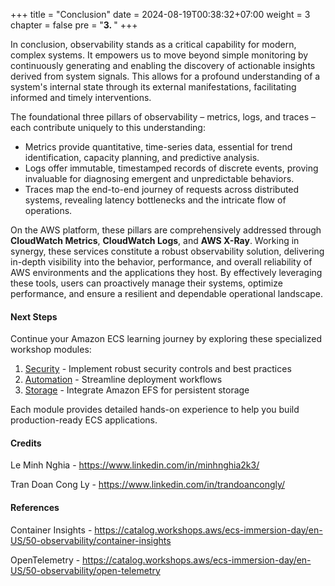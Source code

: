 +++
title = "Conclusion"
date = 2024-08-19T00:38:32+07:00
weight = 3
chapter = false
pre = "<b>3. </b>"
+++

In conclusion, observability stands as a critical capability for modern, complex systems. It empowers us to move beyond simple monitoring by continuously generating and enabling the discovery of actionable insights derived from system signals. This allows for a profound understanding of a system's internal state through its external manifestations, facilitating informed and timely interventions.

The foundational three pillars of observability – metrics, logs, and traces – each contribute uniquely to this understanding:

- Metrics provide quantitative, time-series data, essential for trend identification, capacity planning, and predictive analysis.
- Logs offer immutable, timestamped records of discrete events, proving invaluable for diagnosing emergent and unpredictable behaviors.
- Traces map the end-to-end journey of requests across distributed systems, revealing latency bottlenecks and the intricate flow of operations.

On the AWS platform, these pillars are comprehensively addressed through **CloudWatch Metrics**, **CloudWatch Logs**, and **AWS X-Ray**. Working in synergy, these services constitute a robust observability solution, delivering in-depth visibility into the behavior, performance, and overall reliability of AWS environments and the applications they host. By effectively leveraging these tools, users can proactively manage their systems, optimize performance, and ensure a resilient and dependable operational landscape.

#### Next Steps

Continue your Amazon ECS learning journey by exploring these specialized workshop modules:

1. [Security](https://aws-fcj-ecs-workshop.github.io/Amazon-ECS-Immersion-Day/security/) - Implement robust security controls and best practices
2. [Automation](https://aws-fcj-ecs-workshop.github.io/Amazon-ECS-Immersion-Day/automation/) - Streamline deployment workflows
3. [Storage](https://aws-fcj-ecs-workshop.github.io/Amazon-ECS-Immersion-Day/storage) - Integrate Amazon EFS for persistent storage

Each module provides detailed hands-on experience to help you build production-ready ECS applications.

#### Credits

Le Minh Nghia - https://www.linkedin.com/in/minhnghia2k3/

Tran Doan Cong Ly - https://www.linkedin.com/in/trandoancongly/

#### References

Container Insights - https://catalog.workshops.aws/ecs-immersion-day/en-US/50-observability/container-insights

OpenTelemetry - https://catalog.workshops.aws/ecs-immersion-day/en-US/50-observability/open-telemetry
